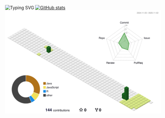 
![Typing SVG](https://readme-typing-svg.herokuapp.com?font=Fira+Code&size=24&pause=1000&color=FF69B4&width=500&lines=Hi!I'm+yeongeun.)
[![GitHub stats](https://github-readme-stats.vercel.app/api?username=rladuddms0815&theme=omni&show_icons=true)](https://github.com/rladuddms0815)
![](./profile-3d-contrib/profile-green-animate.svg)
